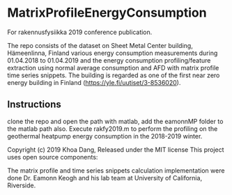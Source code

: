 # MatrixProfileEnergyConsumption

For rakennusfysiikka 2019 conference publication. 

The repo consists of the dataset on Sheet Metal Center building, Hämeenlinna, Finland various energy consumption measurements during 01.04.2018 to 01.04.2019 and the energy consumption profiling/feature extraction using normal average consumption and AFD with matrix profile time series snippets. The building is regarded as one of the first near zero energy building in Finland (https://yle.fi/uutiset/3-8536020). 

## Instructions
clone the repo and open the path with matlab, add the eamonnMP folder to the matlab path also. Execute rakfy2019.m to perform the profiling on the geothermal heatpump energy consumption in the 2018-2019 winter. 

Copyright (c) 2019 Khoa Dang, Released under the MIT license
This project uses open source components: 

The matrix profile and time series snippets calculation implementation were done Dr. Eamonn Keogh and his lab team at University of California, Riverside. 